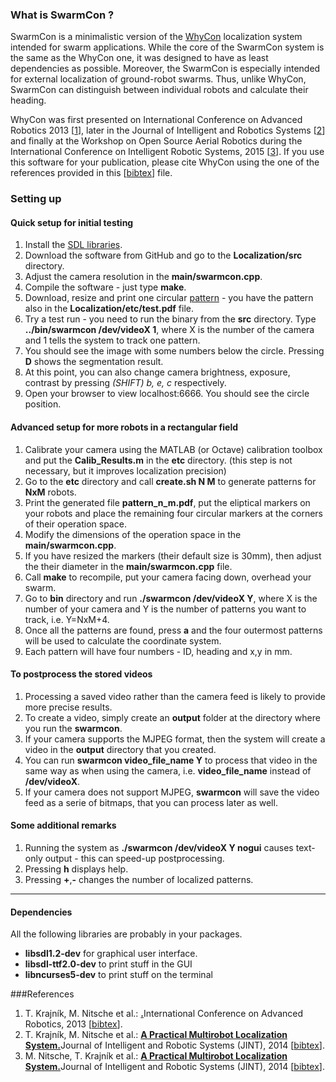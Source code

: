 <html>
<head/>
<body>
<h3>What is SwarmCon ?</h3>

SwarmCon is a minimalistic version of the <a href="http://www.youtube.com/watch?v=KgKrN8_EmUA">WhyCon</a> localization system intended for swarm applications.
While the core of the SwarmCon system is the same as the WhyCon one, it was designed to have as least dependencies as possible.
Moreover, the SwarmCon is especially intended for external localization of ground-robot swarms.
Thus, unlike WhyCon, SwarmCon can distinguish between individual robots and calculate their heading.

WhyCon was first presented on International Conference on Advanced Robotics 2013 [[1](#references)], later in the Journal of Intelligent and Robotics Systems [[2](#references)] and finally at the Workshop on Open Source Aerial Robotics during the International Conference on Intelligent Robotic Systems, 2015 [[3](#references)].
If you use this software for your publication, please cite WhyCon using the one of the references provided in this [[bibtex](http://raw.githubusercontent.com/wiki/gestom/CosPhi/papers/WhyCon.bib)] file.

<h3>Setting up</h3>

<h4>Quick setup for initial testing</h4>
<ol>
<li>Install the <a href="#libraries">SDL libraries</a>.</li>
<li>Download the software from GitHub and go to the <b>Localization/src</b> directory.</li>
<li>Adjust the camera resolution in the <b>main/swarmcon.cpp</b>.</li>
<li>Compile the software - just type <b>make</b>.</li>
<li>Download, resize and print one circular <a href="etc/test.pdf">pattern</a> - you have the pattern also in the <b>Localization/etc/test.pdf</b> file.</li>
<li>Try a test run - you need to run the binary from the <b>src</b> directory. Type <b>../bin/swarmcon /dev/videoX 1</b>, where X is the number of the camera and 1 tells the system to track one pattern.</li> 
<li>You should see the image with some numbers below the circle. Pressing <b>D</b> shows the segmentation result.</li>
<li>At this point, you can also change camera brightness, exposure, contrast by pressing <i>(SHIFT) b, e, c</i> respectively.</li>
<li>Open your browser to view localhost:6666. You should see the circle position.</li>
</ol>

<h4>Advanced setup for more robots in a rectangular field</h4>
<ol>
<li>Calibrate your camera using the MATLAB (or Octave) calibration toolbox and put the <b>Calib_Results.m</b> in the <b>etc</b> directory. (this step is not necessary, but it improves localization precision)</li>
<li>Go to the <b>etc</b> directory and call <b>create.sh N M</b> to generate patterns for <b>NxM</b> robots.</li>
<li>Print the generated file <b>pattern_n_m.pdf</b>, put the eliptical markers on your robots and place the remaining four circular markers at the corners of their operation space.</li>
<li>Modify the dimensions of the operation space in the <b>main/swarmcon.cpp</b>.</li> 
<li>If you have resized the markers (their default size is 30mm), then adjust the their diameter in the <b>main/swarmcon.cpp</b> file.</li>
<li>Call <b>make</b> to recompile, put your camera facing down, overhead your swarm.</li>
<li>Go to <b>bin</b> directory and run  <b>./swarmcon /dev/videoX Y</b>, where X is the number of your camera and Y is the number of patterns you want to track, i.e. Y=NxM+4.</li>
<li>Once all the patterns are found, press <b>a</b> and the four outermost patterns will be used to calculate the coordinate system.</li>
<li>Each pattern will have four numbers - ID, heading and x,y in mm.</li>
</ol>

<h4>To postprocess the stored videos</h4>
<ol>
<li>Processing a saved video rather than the camera feed is likely to provide more precise results.</li>
<li>To create a video, simply create an <b>output</b> folder at the directory where you run the <b>swarmcon</b>.
<li>If your camera supports the MJPEG format, then the system will create a video in the <b>output</b> directory that you created.</li>
<li>You can run <b>swarmcon video_file_name Y</b> to process that video in the same way as when using the camera, i.e. <b>video_file_name</b> instead of <b>/dev/videoX</b>.</li>
<li>If your camera does not support MJPEG, <b>swarmcon</b> will save the video feed as a serie of bitmaps, that you can process later as well.</li>
</ol>

<h4>Some additional remarks</h4>

<ol>
<li>Running the system as <b>./swarmcon /dev/videoX Y nogui</b> causes text-only output - this can speed-up postprocessing.</li>
<li>Pressing <b>h</b> displays help.</li>
<li>Pressing <b>+</b>,<b>-</b> changes the number of localized patterns.</li>
</ol>

<hr>
<h4>Dependencies</h4><a NAME="libraries"></a>

All the following libraries are probably in your packages.

<ul>
<li><b>libsdl1.2-dev</b> for graphical user interface.</li>
<li><b>libsdl-ttf2.0-dev</b> to print stuff in the GUI</li>
<li><b>libncurses5-dev</b> to print stuff on the terminal</li>
</ul>

###References
1. T. Krajník, M. Nitsche et al.: <b>[.](http://raw.githubusercontent.com/wiki/gestom/CosPhi/papers/2013_icar_whycon.pdf)</b>International Conference on Advanced Robotics, 2013 [[bibtex](http://raw.githubusercontent.com/wiki/gestom/CosPhi/papers/2013_icar_whycon.bib)].
2. T. Krajník, M. Nitsche et al.: <b>[A Practical Multirobot Localization System.](http://raw.githubusercontent.com/wiki/gestom/CosPhi/papers/2015_JINT_whycon.pdf)</b>Journal of Intelligent and Robotic Systems (JINT), 2014 [[bibtex](http://raw.githubusercontent.com/wiki/gestom/CosPhi/papers/2015_JINT_whycon.bib)].
3. M. Nitsche, T. Krajník et al.: <b>[A Practical Multirobot Localization System.](http://raw.githubusercontent.com/wiki/gestom/CosPhi/papers/2015_JINT_whycon.pdf)</b>Journal of Intelligent and Robotic Systems (JINT), 2014 [[bibtex](http://raw.githubusercontent.com/wiki/gestom/CosPhi/papers/2015_JINT_whycon.bib)].
</body>
</html>
